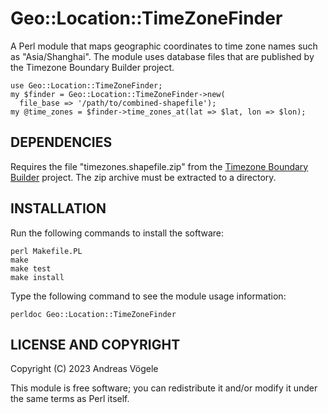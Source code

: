 # Geo::Location::TimeZoneFinder

A Perl module that maps geographic coordinates to time zone names such as
"Asia/Shanghai".  The module uses database files that are published by the
Timezone Boundary Builder project.

    use Geo::Location::TimeZoneFinder;
    my $finder = Geo::Location::TimeZoneFinder->new(
      file_base => '/path/to/combined-shapefile');
    my @time_zones = $finder->time_zones_at(lat => $lat, lon => $lon);

## DEPENDENCIES

Requires the file "timezones.shapefile.zip" from the [Timezone Boundary
Builder](https://github.com/evansiroky/timezone-boundary-builder) project.
The zip archive must be extracted to a directory.

## INSTALLATION

Run the following commands to install the software:

    perl Makefile.PL
    make
    make test
    make install

Type the following command to see the module usage information:

    perldoc Geo::Location::TimeZoneFinder

## LICENSE AND COPYRIGHT

Copyright (C) 2023 Andreas Vögele

This module is free software; you can redistribute it and/or modify it under
the same terms as Perl itself.

